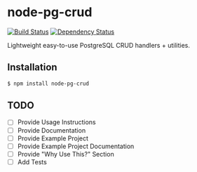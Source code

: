 # node-pg-crud

[![Build Status](https://travis-ci.com/howard-e/node-pg-crud.svg?branch=main)](https://travis-ci.com/howard-e/node-pg-crud)
[![Dependency Status](https://david-dm.org/howard-e/node-pg-crud.svg?branch=main)](https://david-dm.org/howard-e/node-pg-crud?branch=main)

Lightweight easy-to-use PostgreSQL CRUD handlers + utilities.

## Installation

```bash
$ npm install node-pg-crud
```

## TODO

- [ ] Provide Usage Instructions
- [ ] Provide Documentation
- [ ] Provide Example Project
- [ ] Provide Example Project Documentation
- [ ] Provide "Why Use This?" Section
- [ ] Add Tests
